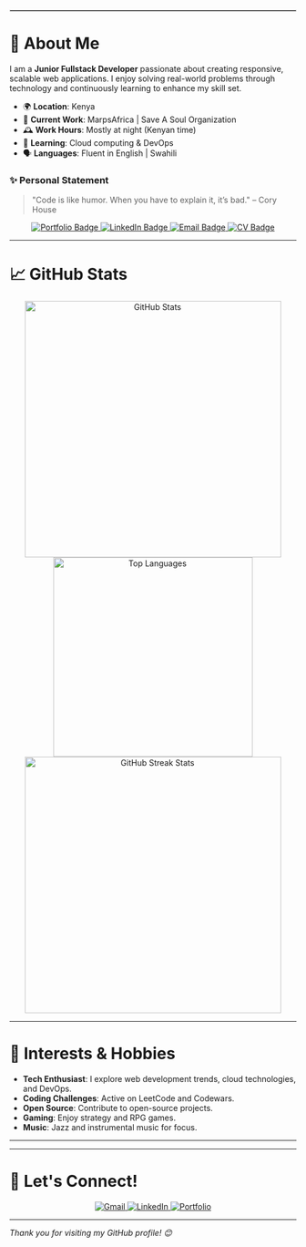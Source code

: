 <hr style="border: 1px solid #cccccc; margin-top: 20px;"/>

# 🚀 About Me
I am a **Junior Fullstack Developer** passionate about creating responsive, scalable web applications. I enjoy solving real-world problems through technology and continuously learning to enhance my skill set.

- 🌍 **Location**: Kenya  
- 💼 **Current Work**: MarpsAfrica | Save A Soul Organization  
- 🕰️ **Work Hours**: Mostly at night (Kenyan time)  
- 🌱 **Learning**: Cloud computing & DevOps  
- 🗣️ **Languages**: Fluent in English | Swahili  

### ✨ Personal Statement  
> "Code is like humor. When you have to explain it, it’s bad." – Cory House  

<div align="center">
  <a href="https://developerp.netlify.app/" target="_blank">
    <img src="https://img.shields.io/badge/-Portfolio-%230084FF?style=for-the-badge&logo=google-chrome&logoColor=white" alt="Portfolio Badge">
  </a>
  <a href="https://www.linkedin.com/in/your-linkedin-profile/" target="_blank">
    <img src="https://img.shields.io/badge/-LinkedIn-%230077B5?style=for-the-badge&logo=linkedin&logoColor=white" alt="LinkedIn Badge">
  </a>
  <a href="mailto:pmbugua276@gmail.com">
    <img src="https://img.shields.io/badge/-Email-%23D14836?style=for-the-badge&logo=gmail&logoColor=white" alt="Email Badge">
  </a>
  <a href="https://app.flowcv.com/resume-feedback/s2casnkb11" target="_blank">
    <img src="https://img.shields.io/badge/-Download%20CV-brightgreen?style=for-the-badge&logo=google-drive&logoColor=white" alt="CV Badge">
  </a>
</div>

---



# 📈 GitHub Stats

<div align="center">
  <img src="https://github-readme-stats.vercel.app/api?username=P-Mbugua&show_icons=true&theme=radical&count_private=true" alt="GitHub Stats" width="450px">
  <img src="https://github-readme-stats.vercel.app/api/top-langs/?username=P-Mbugua&layout=compact&theme=radical" alt="Top Languages" width="350px">
  <img src="https://github-readme-streak-stats.herokuapp.com/?user=P-Mbugua&theme=radical" alt="GitHub Streak Stats" width="450px">
  
</div>

---

# 🎯 Interests & Hobbies
- **Tech Enthusiast**: I explore web development trends, cloud technologies, and DevOps.  
- **Coding Challenges**: Active on LeetCode and Codewars.  
- **Open Source**: Contribute to open-source projects.  
- **Gaming**: Enjoy strategy and RPG games.  
- **Music**: Jazz and instrumental music for focus.  

---


---

# 💬 Let's Connect!
<div align="center">
  <a href="mailto:petermbuguangumi@gmail.com">
    <img src="https://img.shields.io/badge/-Gmail-D14836?style=flat-square&logo=Gmail&logoColor=white" alt="Gmail">
  </a>
  <a href="https://www.linkedin.com/in/peter-mbugua-a6351a262/">
    <img src="https://img.shields.io/badge/-LinkedIn-blue?style=flat-square&logo=Linkedin&logoColor=white" alt="LinkedIn">
  </a>
  <a href="https://mbuguapeter.netlify.app/">
    <img src="https://img.shields.io/badge/-Portfolio-green?style=flat-square&logo=google-chrome&logoColor=white" alt="Portfolio">
  </a>
</div>

---

*Thank you for visiting my GitHub profile! 😊*

